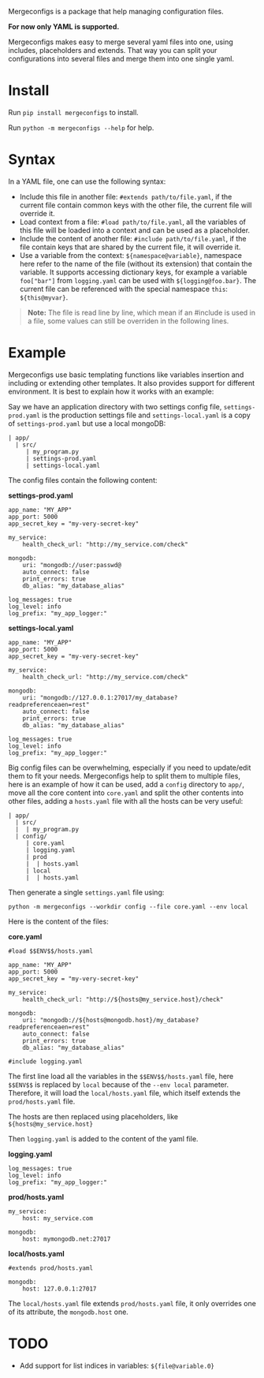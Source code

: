 Mergeconfigs is a package that help managing configuration files.

**For now only YAML is supported.**

Mergeconfigs makes easy to merge several yaml files into one, using includes, placeholders and extends.
That way you can split your configurations into several files and merge them into one single yaml.  

# Install

Run `pip install mergeconfigs` to install.  

Run `python -m mergeconfigs --help` for help.

# Syntax
In a YAML file, one can use the following syntax:

- Include this file in another file: `#extends path/to/file.yaml`, if the current file contain
common keys with the other file, the current file will override it.
- Load context from a file: `#load path/to/file.yaml`, all the variables of this file will be loaded into a
context and can be used as a placeholder.
- Include the content of another file: `#include path/to/file.yaml`, if the file contain keys 
that are shared by the current file, it will override it.
- Use a variable from the context: `${namespace@variable}`, namespace here refer to 
the name of the file (without its extension) that contain the variable. It supports accessing 
dictionary keys, for example a variable `foo["bar"]` from `logging.yaml` can be used with `${logging@foo.bar}`.
The current file can be referenced with the special namespace `this`: `${this@myvar}`.

> **Note:** The file is read line by line, which mean if an #include is used in a file, 
> some values can still be overriden in the following lines.

# Example

Mergeconfigs use basic templating functions like variables insertion and 
including or extending other templates. 
It also provides support for different environment. 
It is best to explain how it works with an example:

Say we have an application directory with two settings config file, 
`settings-prod.yaml` is the production settings file and `settings-local.yaml`
is a copy of `settings-prod.yaml` but use a local mongoDB:

```
| app/
  | src/
     | my_program.py
     | settings-prod.yaml  
     | settings-local.yaml  
```

The config files contain the following content:

**settings-prod.yaml**
```
app_name: "MY_APP"
app_port: 5000
app_secret_key = "my-very-secret-key"

my_service:
    health_check_url: "http://my_service.com/check"
    
mongodb:
    uri: "mongodb://user:passwd@
    auto_connect: false
    print_errors: true
    db_alias: "my_database_alias"
  
log_messages: true
log_level: info 
log_prefix: "my_app_logger:"
```

**settings-local.yaml**
```
app_name: "MY_APP"
app_port: 5000
app_secret_key = "my-very-secret-key"

my_service:
    health_check_url: "http://my_service.com/check"
    
mongodb:
    uri: "mongodb://127.0.0.1:27017/my_database?readpreferenceaen=rest"
    auto_connect: false
    print_errors: true
    db_alias: "my_database_alias"
  
log_messages: true
log_level: info 
log_prefix: "my_app_logger:"
```

Big config files can be overwhelming, especially if you need to update/edit them to fit
your needs. Mergeconfigs help to split them to multiple files, here
is an example of how it can be used, add a `config` directory to `app/`,
move all the core content into `core.yaml` and split the other contents
into other files, adding a `hosts.yaml` file with all the hosts can be very useful:

```
| app/
  | src/
  |  | my_program.py
  | config/
     | core.yaml
     | logging.yaml
     | prod
     |  | hosts.yaml
     | local
     |  | hosts.yaml
```
Then generate a single `settings.yaml` file using: 

```
python -m mergeconfigs --workdir config --file core.yaml --env local
```


Here is the content of the files:

**core.yaml**
```
#load $$ENV$$/hosts.yaml

app_name: "MY_APP"
app_port: 5000
app_secret_key = "my-very-secret-key"

my_service:
    health_check_url: "http://${hosts@my_service.host}/check"
    
mongodb:
    uri: "mongodb://${hosts@mongodb.host}/my_database?readpreferenceaen=rest"
    auto_connect: false
    print_errors: true
    db_alias: "my_database_alias"

#include logging.yaml
```

The first line load all the variables in the `$$ENV$$/hosts.yaml` file, here
`$$ENV$$` is replaced by `local` because of the `--env local` parameter. Therefore,
it will load the `local/hosts.yaml` file, which itself extends the
`prod/hosts.yaml` file.

The hosts are then replaced using placeholders, like `${hosts@my_service.host}` 

Then `logging.yaml` is added to the content of the yaml file.

**logging.yaml**
```
log_messages: true
log_level: info 
log_prefix: "my_app_logger:"
```

**prod/hosts.yaml**
```
my_service:
    host: my_service.com
   
mongodb:
    host: mymongodb.net:27017
```

**local/hosts.yaml**
```
#extends prod/hosts.yaml

mongodb:
    host: 127.0.0.1:27017
```

The `local/hosts.yaml` file extends `prod/hosts.yaml` file, it only
overrides one of its attribute, the `mongodb.host` one.



# TODO
- Add support for list indices in variables: `${file@variable.0}`